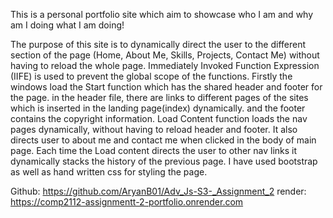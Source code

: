 This is a personal portfolio site which aim to showcase who I am and why am I doing what I am doing!

The purpose of this site is to dynamically direct the user to the different section of the page (Home, About Me, Skills, Projects, Contact Me) without having to reload the whole page. Immediately Invoked Function Expression (IIFE) is used to prevent the global scope of the functions. 
Firstly the windows load the Start function which has the shared header and footer for the page. in the header file, there are links to different pages of the sites which is inserted in the landing page(index) dynamically. and the footer contains the copyright information.
Load Content function loads the nav pages dynamically, without having to reload header and footer. It also directs user to about me and contact me when clicked in the body of main page. Each time the Load content directs the user to other nav links it dynamically stacks the history of the previous page. 
I have used bootstrap as well as hand written css for styling the page.

Github: https://github.com/AryanB01/Adv_Js-S3-_Assignment_2
render: https://comp2112-assignmentt-2-portfolio.onrender.com